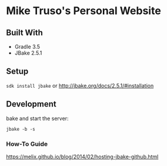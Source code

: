 # Mike Truso's Personal Website

## Built With
- Gradle 3.5
- JBake 2.5.1

## Setup
```sdk install jbake```
or http://jbake.org/docs/2.5.1/#installation

## Development
bake and start the server:

```jbake -b -s```

### How-To Guide
https://melix.github.io/blog/2014/02/hosting-jbake-github.html